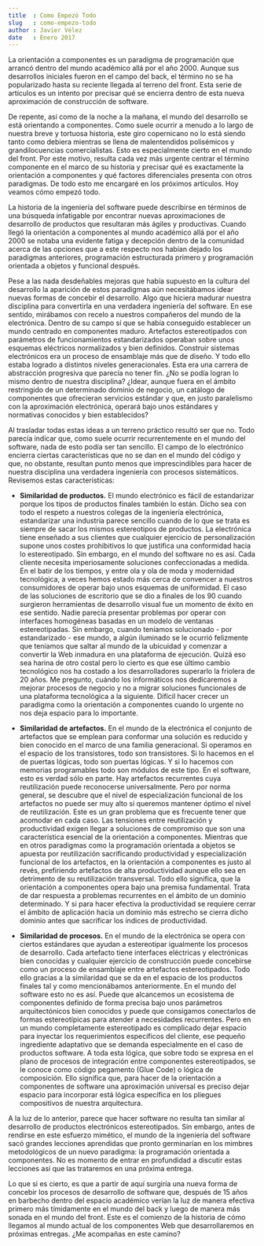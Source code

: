 ```yaml
---
title  : Como Empezó Todo
slug   : como-empezo-todo
author : Javier Vélez
date   : Enero 2017
---
```


La orientación a componentes es un paradigma de programación que arrancó dentro del mundo académico allá por el año 2000. Aunque sus desarrollos iniciales fueron en el campo del back, el término no se ha popularizado hasta su reciente llegada al terreno del front. Esta serie de artículos es un intento por precisar qué se encierra dentro de esta nueva aproximación de construcción de software.

De repente, así como de la noche a la mañana, el mundo del desarrollo se está orientando a componentes. Como suele ocurrir a menudo a lo largo de nuestra breve y tortuosa historia, este giro copernicano no lo está siendo tanto como debiera mientras se llena de malentendidos polisémicos y grandilocuencias comercialistas. Esto es especialmente cierto en el mundo del front. Por este motivo, resulta cada vez más urgente centrar el término componente en el marco de su historia y precisar qué es exactamente la orientación a componentes y qué factores diferenciales presenta con otros paradigmas. De todo esto me encargaré en los próximos artículos. Hoy veamos cómo empezó todo. 

La historia de la ingeniería del software puede describirse en términos de una búsqueda infatigable por encontrar nuevas aproximaciones de desarrollo de productos que resultaran más ágiles y productivas. Cuando llegó la orientación a componentes al mundo académico allá por el año 2000 se notaba una evidente fatiga y decepción dentro de la comunidad acerca de las opciones que a este respecto nos habían dejado los paradigmas anteriores, programación estructurada primero y programación orientada a objetos y funcional después.  

Pese a las nada desdeñables mejoras que había supuesto en la cultura del desarrollo la aparición de estos paradigmas aún necesitábamos idear nuevas formas de concebir el desarrollo. Algo que hiciera madurar nuestra disciplina para convertirla en una verdadera ingeniería del software. En ese sentido, mirábamos con recelo a nuestros compañeros del mundo de la electrónica. Dentro de su campo sí que se había conseguido establecer un mundo centrado en componentes maduro. Artefactos estereotipados con parámetros de funcionamientos estandarizados operaban sobre unos esquemas eléctricos normalizados y bien definidos. Construir sistemas electrónicos era un proceso de ensamblaje más que de diseño. Y todo ello estaba logrado a distintos niveles generacionales. Esta era una carrera de abstracción progresiva que parecía no tener fin. ¿No se podía logran lo mismo dentro de nuestra disciplina? ¿Idear, aunque fuera en el ámbito restringido de un determinado dominio de negocio, un catálogo de componentes que ofrecieran servicios estándar y que, en justo paralelismo con la aproximación electrónica, operará bajo unos estándares y normativas conocidos y bien establecidos?

Al trasladar todas estas ideas a un terreno práctico resultó ser que no. Todo parecía indicar que, como suele ocurrir recurrentemente en el mundo del software, nada de esto podía ser tan sencillo. El campo de lo electrónico encierra ciertas características que no se dan en el mundo del código y que, no obstante, resultan punto menos que imprescindibles para hacer de nuestra disciplina una verdadera ingeniería con procesos sistemáticos. Revisemos estas características: 

- **Similaridad de productos.** El mundo electrónico es fácil de estandarizar porque los tipos de productos finales también lo están. Dicho sea con todo el respeto a nuestros colegas de la ingeniería electrónica, estandarizar una industria parece sencillo cuando de lo que se trata es siempre de sacar los mismos estereotipos de productos. La electrónica tiene enseñado a sus clientes que cualquier ejercicio de personalización supone unos costes prohibitivos lo que justifica una conformidad hacia lo estereotipado. Sin embargo, en el mundo del software no es así. Cada cliente necesita imperiosamente soluciones confeccionadas a medida. En el batir de los tiempos, y entre ola y ola de moda y modernidad tecnológica, a veces hemos estado más cerca de convencer a nuestros consumidores de operar bajo unos esquemas de uniformidad. El caso de las soluciones de escritorio que se dio a finales de los 90 cuando surgieron herramientas de desarrollo visual fue un momento de éxito en ese sentido. Nadie parecía presentar problemas por operar con interfaces homogéneas basadas en un modelo de ventanas estereotipadas. Sin embargo, cuando teníamos solucionado - por estandarizado - ese mundo, a algún iluminado se le ocurrió felizmente que teníamos que saltar al mundo de la ubicuidad y comenzar a convertir la Web inmadura en una plataforma de ejecución. Quizá eso sea harina de otro costal pero lo cierto es que ese último cambio tecnológico nos ha costado a los desarrolladores superarlo la friolera de 20 años. Me pregunto, cuándo los informáticos nos dedicaremos a mejorar procesos de negocio y no a migrar soluciones funcionales de una plataforma tecnológica a la siguiente. Difícil hacer crecer un paradigma como la orientación a componentes cuando lo urgente no nos deja espacio para lo importante.

- **Similaridad de artefactos.** En el mundo de la electrónica el conjunto de artefactos que se emplean para conformar una solución es reducido y bien conocido en el marco de una familia generacional. Si operamos en el espacio de los transistores, todo son transistores. Si lo hacemos en el de puertas lógicas, todo son puertas lógicas. Y  si lo hacemos con memorias programables todo son módulos de este tipo. En el software, esto es verdad sólo en parte. Hay artefactos recurrentes cuya reutilización puede reconocerse universalmente. Pero por norma general, se descubre que el nivel de especialización funcional de los artefactos no puede ser muy alto si queremos mantener óptimo el nivel de reutilización. Este es un gran problema que es frecuente tener que acomodar en cada caso. Las tensiones entre reutilización y productividad exigen llegar a soluciones de compromiso que son una característica esencial de la orientación a componentes. Mientras que en otros paradigmas como la programación orientada a objetos se apuesta por reutilización sacrificando productividad y especialización funcional de los artefactos, en la orientación a componentes es justo al revés, prefiriendo artefactos de alta productividad aunque ello sea en detrimento de su reutilización transversal. Todo ello significa, que la orientación a componentes opera bajo una premisa fundamental. Trata de dar respuesta a problemas recurrentes en el ámbito de un dominio determinado. Y si para hacer efectiva la productividad se requiere cerrar el ámbito de aplicación hacia un dominio más estrecho se cierra dicho dominio antes que sacrificar los índices de productividad.

- **Similaridad de procesos.** En el mundo de la electrónica se opera con ciertos estándares que ayudan a estereotipar igualmente los procesos de desarrollo. Cada artefacto tiene interfaces eléctricas y electrónicas bien conocidas y cualquier ejercicio de construcción puede concebirse como un proceso de ensamblaje entre artefactos estereotipados. Todo ello gracias a la similaridad que se da en el espacio de los productos finales tal y como mencionábamos anteriormente. En el mundo del software esto no es así. Puede que alcancemos un ecosistema de componentes definido de forma precisa bajo unos parámetros arquitectónicos bien conocidos y puede que consigamos conectarlos de formas estereotípicas para atender a necesidades recurrentes. Pero en un mundo completamente estereotipado es complicado dejar espacio para inyectar los requerimientos específicos del cliente, ese pequeño ingrediente adaptativo que se demanda especialmente en el caso de productos software. A toda esta lógica, que sobre todo se expresa en el plano de procesos de integración entre componentes estereotipados, se le conoce como código pegamento (Glue Code) o lógica de composición. Ello significa que, para hacer de la orientación a componentes de software una aproximación universal es preciso dejar espacio para incorporar está lógica específica en los pliegues compositivos de nuestra arquitectura.

A la luz de lo anterior, parece que hacer software no resulta  tan similar al desarrollo de productos electrónicos estereotipados. Sin embargo, antes de rendirse en este esfuerzo mimético, el mundo de la ingeniería del software sacó grandes lecciones aprendidas que pronto germinarían en los mimbres metodológicos de un nuevo paradigma: la programación orientada a componentes. No es momento de entrar en profundidad a discutir estas lecciones así que las trataremos en una próxima entrega. 

Lo que si es cierto, es que a partir de aquí surgiría una nueva forma de concebir los procesos de desarrollo de software que, después de 15 años en barbecho dentro del espacio académico verían la luz de manera efectiva primero más tímidamente en el mundo del back y luego de manera más sonada en el mundo del front. Este es el comienzo de la historia de cómo llegamos al mundo actual de los componentes Web que desarrollaremos en próximas entregas. ¿Me acompañas en este camino?
